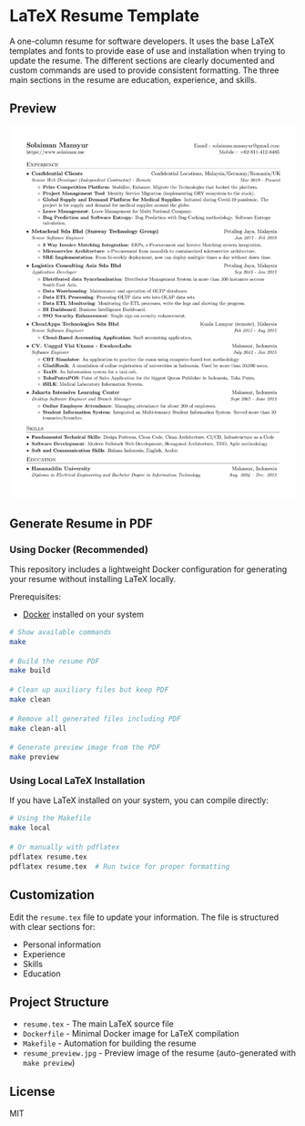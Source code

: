 # LaTeX Resume Template

A one-column resume for software developers. It uses the base LaTeX templates and fonts to provide ease of use and installation when trying to update the resume. The different sections are clearly documented and custom commands are used to provide consistent formatting. The three main sections in the resume are education, experience, and skills.

## Preview
![Resume Screenshot](/resume_preview.jpg)

## Generate Resume in PDF

### Using Docker (Recommended)

This repository includes a lightweight Docker configuration for generating your resume without installing LaTeX locally.

Prerequisites:
- [Docker](https://docs.docker.com/install/) installed on your system

```sh
# Show available commands
make

# Build the resume PDF
make build

# Clean up auxiliary files but keep PDF
make clean

# Remove all generated files including PDF
make clean-all

# Generate preview image from the PDF
make preview
```

### Using Local LaTeX Installation

If you have LaTeX installed on your system, you can compile directly:

```sh
# Using the Makefile
make local

# Or manually with pdflatex
pdflatex resume.tex
pdflatex resume.tex  # Run twice for proper formatting
```

## Customization

Edit the `resume.tex` file to update your information. The file is structured with clear sections for:
- Personal information
- Experience
- Skills
- Education

## Project Structure

- `resume.tex` - The main LaTeX source file
- `Dockerfile` - Minimal Docker image for LaTeX compilation
- `Makefile` - Automation for building the resume
- `resume_preview.jpg` - Preview image of the resume (auto-generated with `make preview`)

## License
MIT